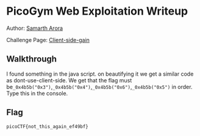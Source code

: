 # PicoGym Web Exploitation Writeup


Author: [Samarth Arora](https://github.com/Samadeol) 

Challenge Page: [Client-side-gain](http://jupiter.challenges.picoctf.org:60786)

## Walkthrough
I found something in the java script. on beautifying it we get a similar code as dont-use-client-side.
We get that the flag must be`_0x4b5b("0x3")`,`_0x4b5b("0x4")`,`_0x4b5b("0x6")`,`_0x4b5b("0x5")` in order.
Type this in the console.


## Flag
`picoCTF{not_this_again_ef49bf}`
